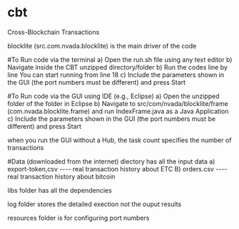 # cbt
Cross-Blockchain Transactions

blocklite (src.com.nvada.blocklite) is the main driver of the code

#To Run code via the terminal
a) Open the run.sh file using any text editor
b) Navigate inside the CBT unzipped directory/folder
b) Run the codes line by line
   You can start running from line 18
c) Include the parameters shown in the GUI (the port numbers must be different) and press Start

#To Run code via the GUI using IDE (e.g., Eclipse)
a) Open the unzipped folder of the folder in Eclipse
b) Navigate to src/com/nvada/blocklite/frame (com.nvada.blocklite.frame) and run IndexFrame.java as a Java Application
c) Include the parameters shown in the GUI (the port numbers must be different) and press Start

when you run the GUI without a Hub, the task count specifies the number of transactions

#Data (downloaded from the internet) diectory has all the input data
a) export-token,csv ---- real transaction history about ETC
B) orders.csv ---- real transaction history about bitcoin

libs folder has all the dependencies

log folder stores the detailed exection not the ouput results

resources folder is for configuring port numbers
